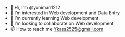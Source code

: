 - 👋 Hi, I’m @yoniman1212
- 👀 I’m interested in Web development and Data Entry
- 🌱 I’m currently learning Web development
- 💞️ I’m looking to collaborate on Web development
- 📫 How to reach me Ykass2525@gmail.com

<!---
yoniman1212/yoniman1212 is a ✨ special ✨ repository because its `README.md` (this file) appears on your GitHub profile.
You can click the Preview link to take a look at your changes.
--->
